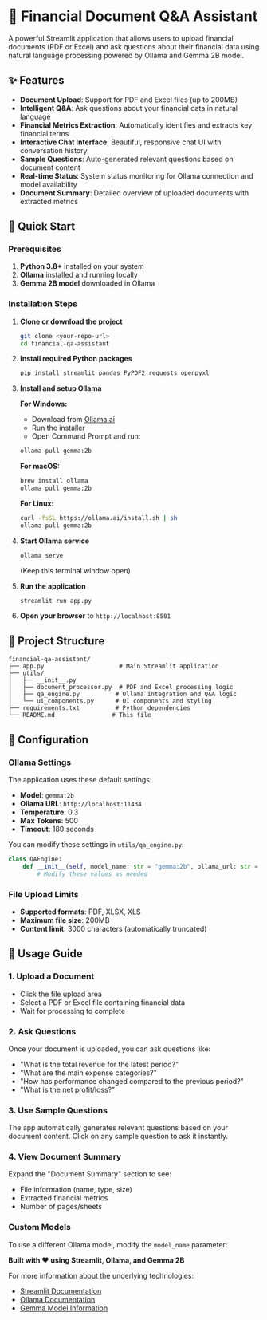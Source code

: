# 💼 Financial Document Q&A Assistant

A powerful Streamlit application that allows users to upload financial documents (PDF or Excel) and ask questions about their financial data using natural language processing powered by Ollama and Gemma 2B model.

## ✨ Features

- **Document Upload**: Support for PDF and Excel files (up to 200MB)
- **Intelligent Q&A**: Ask questions about your financial data in natural language
- **Financial Metrics Extraction**: Automatically identifies and extracts key financial terms
- **Interactive Chat Interface**: Beautiful, responsive chat UI with conversation history
- **Sample Questions**: Auto-generated relevant questions based on document content
- **Real-time Status**: System status monitoring for Ollama connection and model availability
- **Document Summary**: Detailed overview of uploaded documents with extracted metrics

## 🚀 Quick Start

### Prerequisites

1. **Python 3.8+** installed on your system
2. **Ollama** installed and running locally
3. **Gemma 2B model** downloaded in Ollama

### Installation Steps

1. **Clone or download the project**
   ```bash
   git clone <your-repo-url>
   cd financial-qa-assistant
   ```

2. **Install required Python packages**
   ```bash
   pip install streamlit pandas PyPDF2 requests openpyxl
   ```

3. **Install and setup Ollama**
   
   **For Windows:**
   - Download from [Ollama.ai](https://ollama.ai)
   - Run the installer
   - Open Command Prompt and run:
   ```bash
   ollama pull gemma:2b
   ```

   **For macOS:**
   ```bash
   brew install ollama
   ollama pull gemma:2b
   ```

   **For Linux:**
   ```bash
   curl -fsSL https://ollama.ai/install.sh | sh
   ollama pull gemma:2b
   ```

4. **Start Ollama service**
   ```bash
   ollama serve
   ```
   (Keep this terminal window open)

5. **Run the application**
   ```bash
   streamlit run app.py
   ```

6. **Open your browser** to `http://localhost:8501`

## 📁 Project Structure

```
financial-qa-assistant/
├── app.py                     # Main Streamlit application
├── utils/
│   ├── __init__.py
│   ├── document_processor.py  # PDF and Excel processing logic
│   ├── qa_engine.py          # Ollama integration and Q&A logic
│   └── ui_components.py      # UI components and styling
├── requirements.txt          # Python dependencies
└── README.md                # This file
```

## 🔧 Configuration

### Ollama Settings
The application uses these default settings:
- **Model**: `gemma:2b`
- **Ollama URL**: `http://localhost:11434`
- **Temperature**: 0.3
- **Max Tokens**: 500
- **Timeout**: 180 seconds

You can modify these settings in `utils/qa_engine.py`:

```python
class QAEngine:
    def __init__(self, model_name: str = "gemma:2b", ollama_url: str = "http://localhost:11434"):
        # Modify these values as needed
```

### File Upload Limits
- **Supported formats**: PDF, XLSX, XLS
- **Maximum file size**: 200MB
- **Content limit**: 3000 characters (automatically truncated)

## 📖 Usage Guide

### 1. Upload a Document
- Click the file upload area
- Select a PDF or Excel file containing financial data
- Wait for processing to complete

### 2. Ask Questions
Once your document is uploaded, you can ask questions like:
- "What is the total revenue for the latest period?"
- "What are the main expense categories?"
- "How has performance changed compared to the previous period?"
- "What is the net profit/loss?"

### 3. Use Sample Questions
The app automatically generates relevant questions based on your document content. Click on any sample question to ask it instantly.

### 4. View Document Summary
Expand the "Document Summary" section to see:
- File information (name, type, size)
- Extracted financial metrics
- Number of pages/sheets


### Custom Models
To use a different Ollama model, modify the `model_name` parameter:



**Built with ❤️ using Streamlit, Ollama, and Gemma 2B**

For more information about the underlying technologies:
- [Streamlit Documentation](https://docs.streamlit.io)
- [Ollama Documentation](https://ollama.ai/docs)
- [Gemma Model Information](https://ai.google.dev/gemma)
